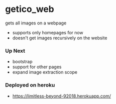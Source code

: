 # getico_web
gets all images on a webpage

* supports only homepages for now
* doesn't get images recursively on the website

### Up Next
* bootstrap
* support for other pages
* expand image extraction scope

### Deployed on heroku
* https://limitless-beyond-92018.herokuapp.com/

